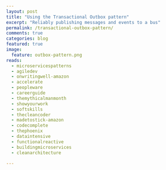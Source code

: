 ```yaml
---
layout: post
title: "Using the Transactional Outbox pattern"
excerpt: "Reliably publishing messages and events to a bus"
permalink: /transactional-outbox-pattern/
comments: true
categories: blog
featured: true
image:
  feature: outbox-pattern.png
reads:
  - microservicespatterns
  - agiledev
  - onwritingwell-amazon
  - accelerate
  - peopleware
  - careerguide
  - themythicalmanmonth
  - showyourwork
  - softskills
  - thecleancoder
  - madetostick-amazon
  - codecomplete
  - thephoenix
  - dataintensive
  - functionalreactive
  - buildingmicroservices
  - cleanarchitecture

---
```

